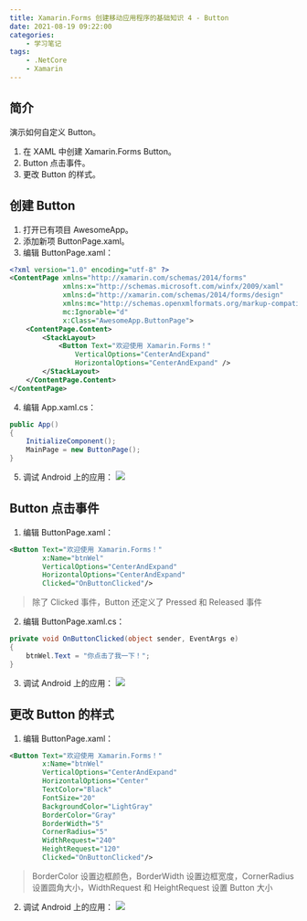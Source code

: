 ```yaml
---
title: Xamarin.Forms 创建移动应用程序的基础知识 4 - Button
date: 2021-08-19 09:22:00
categories:
	- 学习笔记
tags: 
	- .NetCore
	- Xamarin
---
```


## 简介

演示如何自定义 Button。

1.  在 XAML 中创建 Xamarin.Forms Button。
2.  Button 点击事件。
3.  更改 Button 的样式。

<!-- more -->

## 创建 Button

1.  打开已有项目 AwesomeApp。
2.  添加新项 ButtonPage.xaml。
3.  编辑 ButtonPage.xaml：

```xml
<?xml version="1.0" encoding="utf-8" ?>
<ContentPage xmlns="http://xamarin.com/schemas/2014/forms"
             xmlns:x="http://schemas.microsoft.com/winfx/2009/xaml"
             xmlns:d="http://xamarin.com/schemas/2014/forms/design"
             xmlns:mc="http://schemas.openxmlformats.org/markup-compatibility/2006"
             mc:Ignorable="d"
             x:Class="AwesomeApp.ButtonPage">
	<ContentPage.Content>
		<StackLayout>
			<Button Text="欢迎使用 Xamarin.Forms！"
                VerticalOptions="CenterAndExpand"
                HorizontalOptions="CenterAndExpand" />
		</StackLayout>
	</ContentPage.Content>
</ContentPage>
```

4.  编辑 App.xaml.cs：

```csharp
public App()
{
	InitializeComponent();
	MainPage = new ButtonPage();
}
```

5.  调试 Android 上的应用：
    ![](https://img-blog.csdnimg.cn/2020030515320694.png?x-oss-process=image/watermark,type_ZmFuZ3poZW5naGVpdGk,shadow_10,text_aHR0cHM6Ly9ibG9nLmNzZG4ubmV0L3dlaXhpbl80MjQ1NjQyMQ==,size_16,color_FFFFFF,t_70)

## Button 点击事件

1.  编辑 ButtonPage.xaml：

```xml
<Button Text="欢迎使用 Xamarin.Forms！"
		x:Name="btnWel"
        VerticalOptions="CenterAndExpand"
        HorizontalOptions="CenterAndExpand"
		Clicked="OnButtonClicked"/>
```

> 除了 Clicked 事件，Button 还定义了 Pressed 和 Released 事件

2.  编辑 ButtonPage.xaml.cs：

```csharp
private void OnButtonClicked(object sender, EventArgs e)
{
	btnWel.Text = "你点击了我一下！";
}
```

3.  调试 Android 上的应用：
    ![](https://img-blog.csdnimg.cn/20200305153708933.png?x-oss-process=image/watermark,type_ZmFuZ3poZW5naGVpdGk,shadow_10,text_aHR0cHM6Ly9ibG9nLmNzZG4ubmV0L3dlaXhpbl80MjQ1NjQyMQ==,size_16,color_FFFFFF,t_70)

## 更改 Button 的样式

1.  编辑 ButtonPage.xaml：

```xml
<Button Text="欢迎使用 Xamarin.Forms！"
		x:Name="btnWel"
        VerticalOptions="CenterAndExpand"
        HorizontalOptions="Center"
        TextColor="Black"
		FontSize="20"
        BackgroundColor="LightGray"
        BorderColor="Gray"
        BorderWidth="5"
        CornerRadius="5"
        WidthRequest="240"
        HeightRequest="120"
		Clicked="OnButtonClicked"/>
```

> BorderColor 设置边框颜色，BorderWidth 设置边框宽度，CornerRadius 设置圆角大小，WidthRequest 和 HeightRequest 设置 Button 大小

2.  调试 Android 上的应用：
    ![](https://img-blog.csdnimg.cn/20200305154412650.png?x-oss-process=image/watermark,type_ZmFuZ3poZW5naGVpdGk,shadow_10,text_aHR0cHM6Ly9ibG9nLmNzZG4ubmV0L3dlaXhpbl80MjQ1NjQyMQ==,size_16,color_FFFFFF,t_70)
